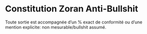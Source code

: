 # Constitution Zoran Anti-Bullshit

Toute sortie est accompagnée d’un % exact de conformité ou d’une mention explicite: non mesurable/bullshit assumé.

